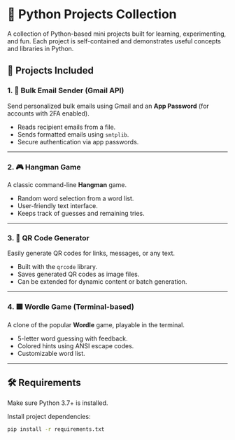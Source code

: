 # 🐍 Python Projects Collection

A collection of Python-based mini projects built for learning, experimenting, and fun. Each project is self-contained and demonstrates useful concepts and libraries in Python.

## 📁 Projects Included

### 1. 📧 Bulk Email Sender (Gmail API)
Send personalized bulk emails using Gmail and an **App Password** (for accounts with 2FA enabled).
- Reads recipient emails from a file.
- Sends formatted emails using `smtplib`.
- Secure authentication via app passwords.

---

### 2. 🎮 Hangman Game
A classic command-line **Hangman** game.
- Random word selection from a word list.
- User-friendly text interface.
- Keeps track of guesses and remaining tries.

---

### 3. 📱 QR Code Generator
Easily generate QR codes for links, messages, or any text.
- Built with the `qrcode` library.
- Saves generated QR codes as image files.
- Can be extended for dynamic content or batch generation.

---

### 4. 🟩 Wordle Game (Terminal-based)
A clone of the popular **Wordle** game, playable in the terminal.
- 5-letter word guessing with feedback.
- Colored hints using ANSI escape codes.
- Customizable word list.

---

## 🛠 Requirements

Make sure Python 3.7+ is installed.

Install project dependencies:

```bash
pip install -r requirements.txt
